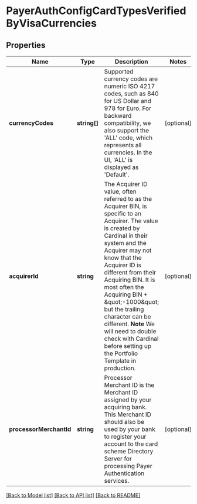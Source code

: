 # PayerAuthConfigCardTypesVerifiedByVisaCurrencies

## Properties
Name | Type | Description | Notes
------------ | ------------- | ------------- | -------------
**currencyCodes** | **string[]** | Supported currency codes are numeric ISO 4217 codes, such as 840 for US Dollar and 978 for Euro.  For backward compatibility, we also support the &#39;ALL&#39; code, which represents all currencies.  In the UI, &#39;ALL&#39; is displayed as &#39;Default&#39;. | [optional] 
**acquirerId** | **string** | The Acquirer ID value, often referred to as the Acquirer BIN, is specific to an Acquirer. The value is created by Cardinal in their system and the Acquirer may not know that the Acquirer ID is different from their Acquiring BIN. It is most often the Acquiring BIN + \&quot;-1000\&quot; but the trailing character can be different. **Note** We will need to double check with Cardinal before setting up the Portfolio Template in production. | [optional] 
**processorMerchantId** | **string** | Processor Merchant ID is the Merchant ID assigned by your acquiring bank. This Merchant ID should also be used by your bank to register your account to the card scheme Directory Server for processing Payer Authentication services. | [optional] 

[[Back to Model list]](../README.md#documentation-for-models) [[Back to API list]](../README.md#documentation-for-api-endpoints) [[Back to README]](../README.md)


